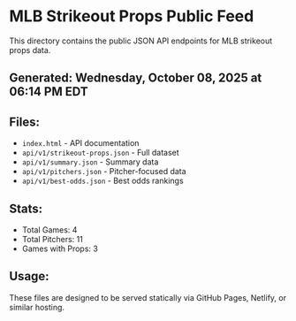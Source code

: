 # MLB Strikeout Props Public Feed

This directory contains the public JSON API endpoints for MLB strikeout props data.

## Generated: Wednesday, October 08, 2025 at 06:14 PM EDT

## Files:
- `index.html` - API documentation
- `api/v1/strikeout-props.json` - Full dataset
- `api/v1/summary.json` - Summary data
- `api/v1/pitchers.json` - Pitcher-focused data  
- `api/v1/best-odds.json` - Best odds rankings

## Stats:
- Total Games: 4
- Total Pitchers: 11
- Games with Props: 3

## Usage:
These files are designed to be served statically via GitHub Pages, Netlify, or similar hosting.
